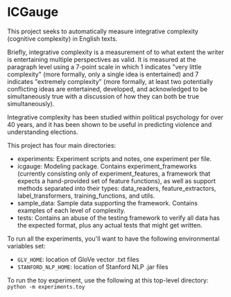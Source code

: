 ICGauge
=======

This project seeks to automatically measure integrative complexity (cognitive complexity) in English texts.  

Briefly, integrative complexity is a measurement of to what extent the writer is entertaining multiple perspectives as valid.  It is measured at the paragraph level using a 7-point scale in which 1 indicates "very little complexity" (more formally, only a single idea is entertained) and 7 indicates "extremely complexity" (more formally, at least two potentially conflicting ideas are entertained, developed, and acknowledged to be simultaneously true with a discussion of how they can both be true simultaneously).

Integrative complexity has been studied within political psychology for over 40 years, and it has been shown to be useful in predicting violence and understanding elections.

This project has four main directories:
* experiments: Experiment scripts and notes, one experiment per file.
* icgauge: Modeling package.  Contains experiment_frameworks (currently consisting only of experiment_features, a framework that expects a hand-provided set of feature functions), as well as support methods separated into their types: data_readers, feature_extractors, label_transformers, training_functions, and utils.
* sample_data: Sample data supporting the framework.  Contains examples of each level of complexity.
* tests: Contains an abuse of the testing framework to verify all data has the expected format, plus any actual tests that might get written.

To run all the experiments, you'll want to have the following environmental variables set:
* `GLV_HOME`: location of GloVe vector .txt files
* `STANFORD_NLP_HOME`: location of Stanford NLP .jar files

To run the toy experiment, use the following at this top-level directory:
    `python -m experiments.toy`
